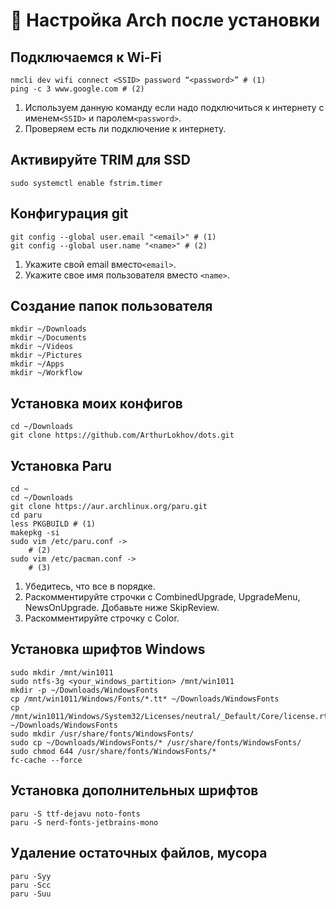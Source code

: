 # 🔧 Настройка Arch после установки

## Подключаемся к Wi-Fi

```
nmcli dev wifi connect <SSID> password “<password>” # (1)
ping -c 3 www.google.com # (2)
```

1. Используем данную команду если надо подключиться к интернету с именем`<SSID>` и паролем`<password>`.&#x20;
2. Проверяем есть ли подключение к интернету.

## Активируйте TRIM для SSD

```
sudo systemctl enable fstrim.timer
```

##

## Конфигурация git

```
git config --global user.email "<email>" # (1)
git config --global user.name "<name>" # (2)
```

1. Укажите свой email вместо`<email>`.
2. Укажите свое имя пользователя вместо `<name>`.

## Создание папок пользователя

```
mkdir ~/Downloads
mkdir ~/Documents
mkdir ~/Videos
mkdir ~/Pictures
mkdir ~/Apps
mkdir ~/Workflow
```

## Установка моих конфигов

```
cd ~/Downloads
git clone https://github.com/ArthurLokhov/dots.git
```

## Установка Paru

```
cd ~
cd ~/Downloads
git clone https://aur.archlinux.org/paru.git
cd paru
less PKGBUILD # (1)
makepkg -si
sudo vim /etc/paru.conf ->
    # (2)
sudo vim /etc/pacman.conf ->
    # (3)
```

1. Убедитесь, что все в порядке.
2. Раскомментируйте строчки с CombinedUpgrade, UpgradeMenu, NewsOnUpgrade. Добавьте ниже SkipReview.
3. Раскомментируйте строчку с Color.

## Установка шрифтов Windows

```
sudo mkdir /mnt/win1011
sudo ntfs-3g <your_windows_partition> /mnt/win1011
mkdir -p ~/Downloads/WindowsFonts
cp /mnt/win1011/Windows/Fonts/*.tt* ~/Downloads/WindowsFonts
cp /mnt/win1011/Windows/System32/Licenses/neutral/_Default/Core/license.rtf ~/Downloads/WindowsFonts
sudo mkdir /usr/share/fonts/WindowsFonts/
sudo cp ~/Downloads/WindowsFonts/* /usr/share/fonts/WindowsFonts/
sudo chmod 644 /usr/share/fonts/WindowsFonts/*
fc-cache --force
```

## Установка дополнительных шрифтов

```
paru -S ttf-dejavu noto-fonts
paru -S nerd-fonts-jetbrains-mono
```

## Удаление остаточных файлов, мусора

```
paru -Syy
paru -Scc
paru -Suu
```
